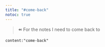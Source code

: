 ```yaml
---
title: "#come-back"
notoc: true
---
```


> ⏪ For the notes I need to come back to

```query
content:"come-back"
```